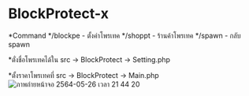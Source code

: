# BlockProtect-x
*Command
*/blockpe -  ตั้งค่าโพรเทค 
*/shoppt  -  ร้านค้าโพรเทค 
*/spawn   -  กลับ spawn 

*ตั่งชื่อโพรเทคได้ใน src -> BlockProtect -> Setting.php

*ตั้งราคาโพรเทคที่ src -> BlockProtect -> Main.php 
![ภาพถ่ายหน้าจอ 2564-05-26 เวลา 21 44 20](https://user-images.githubusercontent.com/12781303/119680801-b3aa6980-be6b-11eb-8880-f297d39aefe7.png)
